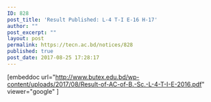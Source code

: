 ```yaml
---
ID: 828
post_title: 'Result Published: L-4 T-I E-16 H-17'
author: ""
post_excerpt: ""
layout: post
permalink: https://tecn.ac.bd/notices/828
published: true
post_date: 2017-08-25 17:28:17
---
```

[embeddoc url="http://www.butex.edu.bd/wp-content/uploads/2017/08/Result-of-AC-of-B.-Sc.-L-4-T-I-E-2016.pdf" viewer="google" ]